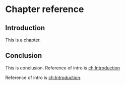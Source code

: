 # Chapter reference
## Introduction
<div id="chintroduction"></div>
This is a chapter.

## Conclusion
<div id="chconclusion"></div>
This is conclusion.
Reference of intro is
<a href="#chintroduction">ch:Introduction</a>

Reference of intro is <a href="#chintroduction">ch:Introduction</a>.

